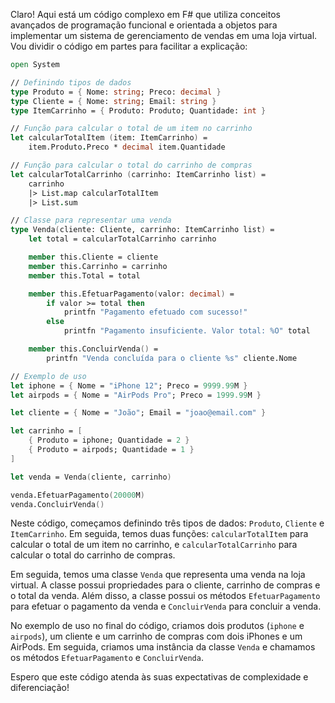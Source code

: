 Claro! Aqui está um código complexo em F# que utiliza conceitos avançados de programação funcional e orientada a objetos para implementar um sistema de gerenciamento de vendas em uma loja virtual. Vou dividir o código em partes para facilitar a explicação:

```fsharp
open System

// Definindo tipos de dados
type Produto = { Nome: string; Preco: decimal }
type Cliente = { Nome: string; Email: string }
type ItemCarrinho = { Produto: Produto; Quantidade: int }

// Função para calcular o total de um item no carrinho
let calcularTotalItem (item: ItemCarrinho) =
    item.Produto.Preco * decimal item.Quantidade

// Função para calcular o total do carrinho de compras
let calcularTotalCarrinho (carrinho: ItemCarrinho list) =
    carrinho
    |> List.map calcularTotalItem
    |> List.sum

// Classe para representar uma venda
type Venda(cliente: Cliente, carrinho: ItemCarrinho list) =
    let total = calcularTotalCarrinho carrinho

    member this.Cliente = cliente
    member this.Carrinho = carrinho
    member this.Total = total

    member this.EfetuarPagamento(valor: decimal) =
        if valor >= total then
            printfn "Pagamento efetuado com sucesso!"
        else
            printfn "Pagamento insuficiente. Valor total: %O" total

    member this.ConcluirVenda() =
        printfn "Venda concluída para o cliente %s" cliente.Nome

// Exemplo de uso
let iphone = { Nome = "iPhone 12"; Preco = 9999.99M }
let airpods = { Nome = "AirPods Pro"; Preco = 1999.99M }

let cliente = { Nome = "João"; Email = "joao@email.com" }

let carrinho = [
    { Produto = iphone; Quantidade = 2 }
    { Produto = airpods; Quantidade = 1 }
]

let venda = Venda(cliente, carrinho)

venda.EfetuarPagamento(20000M)
venda.ConcluirVenda()
```

Neste código, começamos definindo três tipos de dados: `Produto`, `Cliente` e `ItemCarrinho`. Em seguida, temos duas funções: `calcularTotalItem` para calcular o total de um item no carrinho, e `calcularTotalCarrinho` para calcular o total do carrinho de compras.

Em seguida, temos uma classe `Venda` que representa uma venda na loja virtual. A classe possui propriedades para o cliente, carrinho de compras e o total da venda. Além disso, a classe possui os métodos `EfetuarPagamento` para efetuar o pagamento da venda e `ConcluirVenda` para concluir a venda.

No exemplo de uso no final do código, criamos dois produtos (`iphone` e `airpods`), um cliente e um carrinho de compras com dois iPhones e um AirPods. Em seguida, criamos uma instância da classe `Venda` e chamamos os métodos `EfetuarPagamento` e `ConcluirVenda`.

Espero que este código atenda às suas expectativas de complexidade e diferenciação!